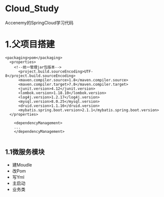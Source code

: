 # Cloud_Study
Accenemy的SpringCloud学习代码





# 1.父项目搭建
```  
<packaging>pom</packaging>
  <properties>
    <!--统一管理jar包版本-->
      <project.build.sourceEncoding>UTF-8</project.build.sourceEncoding>
      <maven.compiler.source>1.8</maven.compiler.source>
      <maven.compiler.target>7.8</maven.compiler.target>
      <junit.version>4.12</junit.version>
      <lombok.version>1.18.10</lombok.version>
      <log4j.version>1.2.17</log4j.version>
      <mysql.version>8.0.25</mysql.version>
      <druid.version>1.1.16</druid.version>
      <mybatis.spring.boot.version>2.1.1</mybatis.spring.boot.version>
  </properties>
  
    <dependencyManagement>
    ...
    </dependencyManagement>


```
## 1.1微服务模块
* 建Moudle
* 改Pom
* 写Yml
* 主启动
* 业务类


